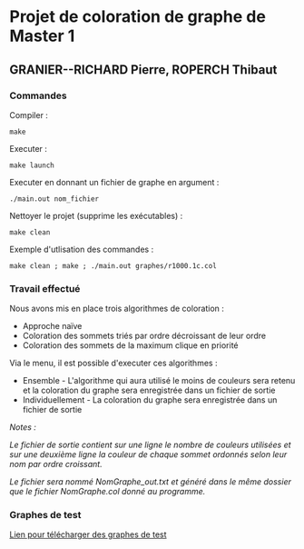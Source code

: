 # Projet de coloration de graphe de Master 1

## GRANIER--RICHARD Pierre, ROPERCH Thibaut

### Commandes

Compiler :

    make

Executer :

    make launch

Executer en donnant un fichier de graphe en argument :

    ./main.out nom_fichier

Nettoyer le projet (supprime les exécutables) :

    make clean

Exemple d'utlisation des commandes :

    make clean ; make ; ./main.out graphes/r1000.1c.col

### Travail effectué

Nous avons mis en place trois algorithmes de coloration :
* Approche naïve
* Coloration des sommets triés par ordre décroissant de leur ordre
* Coloration des sommets de la maximum clique en priorité

Via le menu, il est possible d'executer ces algorithmes :
* Ensemble - L'algorithme qui aura utilisé le moins de couleurs sera retenu et la coloration du graphe sera enregistrée dans un fichier de sortie
* Individuellement - La coloration du graphe sera enregistrée dans un fichier de sortie

*Notes :*

*Le fichier de sortie contient sur une ligne le nombre de couleurs utilisées et sur une deuxième ligne la couleur de chaque sommet ordonnés selon leur nom par ordre croissant.*

*Le fichier sera nommé NomGraphe_out.txt et généré dans le même dossier que le fichier NomGraphe.col donné au programme.*

### Graphes de test

[Lien pour télécharger des graphes de test](http://www.info.univ-angers.fr/pub/porumbel/graphs/)

